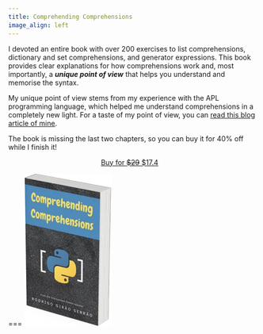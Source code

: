 ```yaml
---
title: Comprehending Comprehensions
image_align: left
---
```


I devoted an entire book with over 200 exercises to list comprehensions, dictionary and set comprehensions, and generator expressions.
This book provides clear explanations for how comprehensions work and, most importantly, a _**unique point of view**_ that helps you understand and memorise the syntax.

My unique point of view stems from my experience with the APL programming language, which helped me understand comprehensions in a completely new light.
For a taste of my point of view, you can [read this blog article of mine](/blog/pydonts/list-comprehensions-101).

The book is missing the last two chapters, so you can buy it for 40% off while I finish it!

<div style="display:flex; justify-content:center;">
<a href="https://gumroad.com/l/comprehending-comprehensions/presale?wanted=true" target="_blank" class="btn" style="margin-right: 1em;">Buy for <s>$29</s> $17.4</a>
</div>

===
![](_book.webp)
